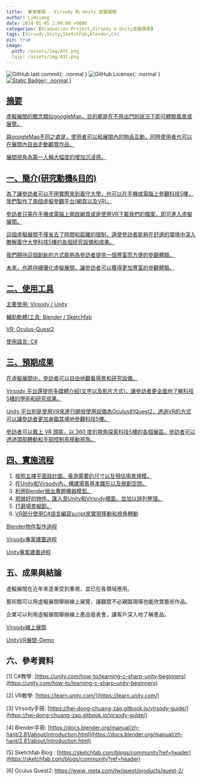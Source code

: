 ```yaml
---
title:  畢業專題 - Virsody 和 Unity 虛擬展間
author: LiHsiang
date: 2024-01-05 2:00:00 +0800
categories: [Graduation Project,Virsody & Unity虛擬展間]
tags: [Virsody,Unity,SketchFab,blender,C#]
pin: true
image:
  path: /assets/img/AIC.png
  lqip: /assets/img/AIC.png
---
```

![GitHub last commit](https://img.shields.io/github/last-commit/Xiang511/Virsody-Unity?style=for-the-badge&color=blue){: .normal } 
![GitHub License](https://img.shields.io/github/license/Xiang511/Virsody-Unity?style=for-the-badge&color=blue){: .normal } 
<a href="https://github.com/Xiang511/Virsody-Unity/wiki/Virsody%E5%92%8CUnity%E8%99%9B%E6%93%AC%E5%B1%95%E9%96%93%E5%AF%A6%E4%BD%9C">![Static Badge](https://img.shields.io/badge/Wikipedia-Click%20to%20browse%20our%20wiki%20-Click%20to%20browse%20our%20wiki?style=for-the-badge&logo=wikipedia&color=blue){: .normal }





## 摘要

虛擬展間的概念類似googleMap，目的都是在不用出門的狀況下即可體驗風景或展覽。

與googleMap不同之處是，使用者可以和展間內的物品互動，同時使用者也可以在展間內自由走動觀賞作品，

展間視角為第一人稱大幅度的增加沉浸感。

## 一、簡介(研究動機&目的)
為了讓參訪者可以不用實際來到義守大學，也可以在手機或電腦上參觀科技5樓，我們製作了兩個虛擬參觀平台(網頁以及VR)。

參訪者只需在手機或電腦上開啟網頁或是使用VR下載我們的檔案，即可進入虛擬展間。

這個虛擬展間不僅省去了時間和距離的限制，還使參訪者能夠在舒適的環境中深入瞭解義守大學科技5樓的各個研究設備和成果。

我們期待這個創新的方式能夠為參訪者提供一個豐富而方便的參觀體驗。

未來，也將持續優化虛擬展間，讓參訪者可以獲得更加豐富的參觀體驗。

## 二、使用工具
主要使用: Virsody / Unity

輔助軟體/工具: Blender / Sketchfab

VR: Oculus-Quest2

使用語言: C#

## 三、預期成果
在虛擬展間中，參訪者可以自由地觀看場景和研究設備。

Virsody 平台還提供多媒體介紹(文字以及影片方式)，讓參訪者更全面地了解科技5樓的學術和研究成果。

Unity 平台則是使用VR來進行開發使用設備為Oculus的Quest2，透過VR的方式可以讓參訪者更加身臨其境地參觀科技5樓。

參訪者可以戴上 VR 頭盔，以 360 度的視角探索科技5樓的各個展區。參訪者可以透過頭部轉動和手部控制來移動視角。

## 四、實施流程
1.	按照五樓平面設計圖，量測需要的尺寸以及預估場景規模。
2.	在Unity和Virsody內，構建場景基本雛形以及規劃空間。
3.	利用Blender做出專題機器模型。
4.	把做好的物件，匯入至Unity和Virsody裡面，並加以排列整理。
5.	打磨場景細節。
6.	VR部分使用C#語言編寫script來實現移動和視角轉動

[Blender物件製作過程](https://github.com/Xiang511/Virsody-Unity/wiki/Sketchfab%E6%87%89%E7%94%A8%E8%88%87Blender%E7%89%A9%E4%BB%B6%E8%A3%BD%E4%BD%9C)

[Virsody專案建置過程](https://github.com/Xiang511/Virsody-Unity/wiki/Virsody%E5%B0%88%E6%A1%88%E5%BB%BA%E7%BD%AE%E9%81%8E%E7%A8%8B)

[Unity專案建置過程](https://github.com/Xiang511/Virsody-Unity/wiki/Unity%E5%B0%88%E6%A1%88%E5%BB%BA%E7%BD%AE%E9%81%8E%E7%A8%8B)

## 五、成果與結論

虛擬展間在近年來逐漸受到重視，並已在各領域應用。

藝術館可以用虛擬展間舉辦線上展覽，讓觀眾不必親臨現場也能欣賞藝術作品。

企業可以利用虛擬展間舉辦線上產品發表會，讓客戶深入地了解產品。

[Virsody線上展間](https://virsody.io/r/isu10903070)

[UnityVR展間-Demo](https://www.youtube.com/watch?v=eMP0fmyXkTM)

## 六、參考資料
[1]	 C#教學: [https://unity.com/how-to/learning-c-sharp-unity-beginners](https://unity.com/how-to/learning-c-sharp-unity-beginners)

[2]	 VR教學: [https://learn.unity.com/](https://learn.unity.com/)

[3]	 Virsody手冊: [https://hei-dong-chuang-zao.gitbook.io/virsody-guide/](https://hei-dong-chuang-zao.gitbook.io/virsody-guide/)

[4]	 Blender手冊: [https://docs.blender.org/manual/zh-hant/2.81/about/introduction.html](https://docs.blender.org/manual/zh-hant/2.81/about/introduction.html)

[5]	Sketchfab Blog : [https://sketchfab.com/blogs/community?ref=header](https://sketchfab.com/blogs/community?ref=header)

[6]	Oculus Quest2: [https://www. meta.com/tw/quest/products/quest-2/](https://www.%20meta.com/tw/quest/products/quest-2/)
